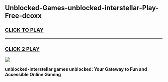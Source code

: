 
## Unblocked-Games-unblocked-interstellar-Play-Free-dcoxx
<h3>
<a href="https://premium76.site?title=unblocked-interstellar&ref=20M">CLICK TO PLAY</a></h3>
<hr>

<h3>
<a href="https://premium76.site?title=unblocked-interstellar&ref=20M">CLICK 2 PLAY</a>
  
</h3>

<a href="https://premium76.site?title=unblocked-interstellar&ref=19M"><img src="https://clearcache.store/games.png"></a>


**unblocked-interstellar games unblocked: Your Gateway to Fun and Accessible Online Gaming**
